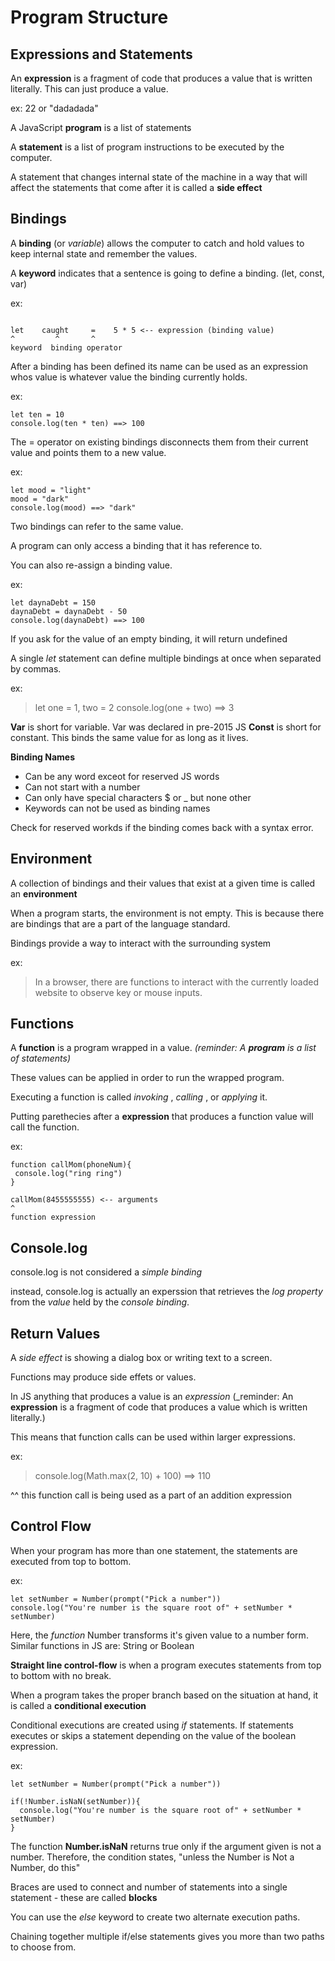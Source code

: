 # Program Structure

## Expressions and Statements

An **expression** is a fragment of code that produces a value that is written literally. This can just produce a value. 

ex: 22 or "dadadada"

A JavaScript **program** is a list of statements

A **statement** is a list of program instructions to be executed by the computer. 

A statement that changes internal state of the machine in a way that will affect the statements that come after it is called a **side effect**

## Bindings

A **binding** (or _variable_) allows the computer to catch and hold values to keep internal state and remember the values. 

A **keyword** indicates that a sentence is going to define a binding. (let, const, var)

ex:
 ```
                 
 let    caught     =    5 * 5 <-- expression (binding value)
 ^         ^       ^       
 keyword  binding operator

```

After a binding has been defined its name can be used as an expression whos value is whatever value the binding currently holds. 

ex: 
```
let ten = 10
console.log(ten * ten) ==> 100
```

The = operator on existing bindings disconnects them from their current value and points them to a new value. 

ex:
```
let mood = "light"
mood = "dark" 
console.log(mood) ==> "dark"
```

Two bindings can refer to the same value. 

A program can only access a binding that it has reference to. 

You can also re-assign a binding value. 

ex:
```
let daynaDebt = 150
daynaDebt = daynaDebt - 50
console.log(daynaDebt) ==> 100
```

If you ask for the value of an empty binding, it will return undefined

A single _let_ statement can define multiple bindings at once when separated by commas.

ex: 
> let one = 1, two = 2
> console.log(one + two) ==> 3 

**Var** is short for variable. Var was declared in pre-2015 JS
**Const** is short for constant. This binds the same value for as long as it lives. 

**Binding Names**

<ul>
 <li>Can be any word exceot for reserved JS words</li>
 <li>Can not start with a number</li>
 <li>Can only have special characters $ or _ but none other</li>
 <li>Keywords can not be used as binding names</li>
</ul>

Check for reserved workds if the binding comes back with a syntax error.


## Environment

A collection of bindings and their values that exist at a given time is called an **environment**

When a program starts, the environment is not empty. This is because there are bindings that are a part of the language standard.

Bindings provide a way to interact with the surrounding system 

ex: 
> In a browser, there are functions to interact with the currently loaded website to observe key or mouse inputs. 

## Functions

A **function** is a program wrapped in a value. _(reminder: A **program** is a list of statements)_

These values can be applied in order to run the wrapped program. 

Executing a function is called _invoking_ , _calling_ , or _applying_ it. 

Putting parethecies after a **expression** that produces a function value will call the function. 

ex:
```
function callMom(phoneNum){
 console.log("ring ring")
}

callMom(8455555555) <-- arguments
^
function expression

```

## Console.log

console.log is not considered a _simple binding_

instead, console.log is actually an experssion that retrieves the _log_ *property* from the *value* held by the _console_ *binding*.

## Return Values

A _side effect_ is showing a dialog box or writing text to a screen. 

Functions may produce side effets or values. 

In JS anything that produces a value is an _expression_ 
(_reminder: An **expression** is a fragment of code that produces a value which is written literally.)

This means that function calls can be used within larger expressions. 

ex:
> console.log(Math.max(2, 10) + 100) ==> 110 

^^ this function call is being used as a part of an addition expression 

## Control Flow

When your program has more than one statement, the statements are executed from top to bottom. 

ex:
```
let setNumber = Number(prompt("Pick a number"))
console.log("You're number is the square root of" + setNumber * setNumber)
```

Here, the _function_ Number transforms it's given value to a number form.
Similar functions in JS are: String or Boolean 

**Straight line control-flow** is when a program executes statements from top to bottom with no break. 

When a program takes the proper branch based on the situation at hand, it is called a **conditional execution**

Conditional executions are created using _if_ statements. 
If statements executes or skips a statement depending on the value of the boolean expression.

ex:
```
let setNumber = Number(prompt("Pick a number"))

if(!Number.isNaN(setNumber)){
  console.log("You're number is the square root of" + setNumber * setNumber)
}
```
The function **Number.isNaN** returns true only if the argument given is not a number. 
Therefore, the condition states, "unless the Number is Not a Number, do this"

Braces are used to connect and number of statements into a single statement - these are called **blocks**

You can use the _else_ keyword to create two alternate execution paths. 

Chaining together multiple if/else statements gives you more than two paths to choose from. 


